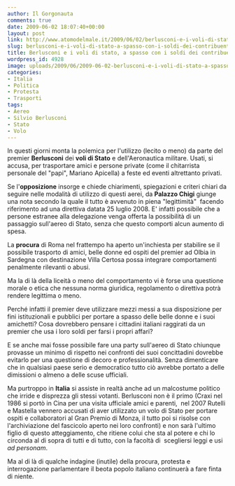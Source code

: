 ```yaml
---
author: Il Gorgonauta
comments: true
date: 2009-06-02 18:07:40+00:00
layout: post
link: http://www.atomodelmale.it/2009/06/02/berlusconi-e-i-voli-di-stato-a-spasso-con-i-soldi-dei-contribuenti/
slug: berlusconi-e-i-voli-di-stato-a-spasso-con-i-soldi-dei-contribuenti
title: Berlusconi e i voli di stato, a spasso con i soldi dei contribuenti?
wordpress_id: 4928
image: uploads/2009/06/2009-06-02-berlusconi-e-i-voli-di-stato-a-spasso-con-i-soldi-dei-contribuenti.jpg
categories:
- Italia
- Politica
- Protesta
- Trasporti
tags:
- Aereo
- Silvio Berlusconi
- Stato
- Volo
---
```


In questi giorni monta la polemica per l'utilizzo (lecito o meno) da parte del premier **Berlusconi** dei **voli di Stato** e dell'Aeronautica militare. Usati, si accusa, per trasportare amici e persone private (come il chitarrista personale del "papi", Mariano Apicella) a feste ed eventi altrettanto privati.

Se l'**opposizione** insorge e chiede chiarimenti, spiegazioni e criteri chiari da seguire nelle modalità di utilizzo di questi aerei, da **Palazzo Chigi** giunge una nota secondo la quale il tutto è avvenuto in piena "legittimità"  facendo riferimento ad una direttiva datata 25 luglio 2008. E' infatti possibile che a persone estranee alla delegazione venga offerta la possibilità di un passaggio sull'aereo di Stato, senza che questo comporti alcun aumento di spesa.

La **procura** di Roma nel frattempo ha aperto un'inchiesta per stabilire se il possibile trasporto di amici, belle donne ed ospiti del premier ad Olbia in Sardegna con destinazione Villa Certosa possa integrare comportamenti penalmente rilevanti o abusi.

Ma la di là della liceità o meno del comportamento vi è forse una questione morale o etica che nessuna norma giuridica, regolamento o direttiva potrà rendere legittima o meno.

Perché infatti il premier deve utilizzare mezzi messi a sua disposizione per fini istituzionali e pubblici per portare a spasso delle belle donne e i suoi amichetti? Cosa dovrebbero pensare i cittadini italiani raggirati da un premier che usa i loro soldi per farsi i propri affari?

E se anche mai fosse possibile fare una party sull'aereo di Stato chiunque provasse un minimo di rispetto nei confronti dei suoi concittadini dovrebbe evitarlo per una questione di decoro e professionalità. Senza dimenticare che in qualsiasi paese serio e democratico tutto ciò avrebbe portato a delle dimissioni o almeno a delle scuse ufficiali.

Ma purtroppo in **Italia** si assiste in realtà anche ad un malcostume politico che irride e disprezza gli stessi votanti. Berlusconi non è il primo (Craxi nel 1986 si portò in Cina per una visita ufficiale amici e parenti,  nel 2007 Rutelli e Mastella vennero accusati di aver utilizzato un volo di Stato per portare ospiti e collaboratori al Gran Premio di Monza, il tutto poi si risolse con l'archiviazione del fascicolo aperto nei loro confronti) e non sarà l'ultimo figlio di questo atteggiamento, che ritiene colui che sta al potere e chi lo circonda al di sopra di tutti e di tutto, con la facoltà di  scegliersi leggi e usi _ad personam_.

Ma al di là di qualche indagine (inutile) della procura, protesta e interrogazione parlamentare il beota popolo italiano continuerà a fare finta di niente.
